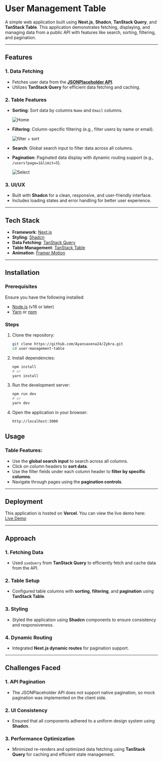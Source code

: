 # User Management Table

A simple web application built using **Next.js**, **Shadcn**, **TanStack Query**, and **TanStack Table**. This application demonstrates fetching, displaying, and managing data from a public API with features like search, sorting, filtering, and pagination.

---

## **Features**

### 1. Data Fetching
- Fetches user data from the **[JSONPlaceholder API](https://jsonplaceholder.typicode.com/users)**.
- Utilizes **TanStack Query** for efficient data fetching and caching.

### 2. Table Features
- **Sorting**: Sort data by columns `Name` and `Email` columns.
  
  ![Home](https://github.com/user-attachments/assets/983afabf-7696-4a2c-8c26-69c2315de4a7)
  
- **Filtering**: Column-specific filtering (e.g., filter users by name or email).

  ![filter + sort](https://github.com/user-attachments/assets/f225a246-22fc-4856-bb3d-d73be622d586)
  
- **Search**: Global search input to filter data across all columns.
- **Pagination**: Paginated data display with dynamic routing support (e.g., `/users?page=1&limit=5`).

  ![Select](https://github.com/user-attachments/assets/40b33c06-1b17-45eb-94de-adb83cfb62d0)


### 3. UI/UX
- Built with **Shadcn** for a clean, responsive, and user-friendly interface.
- Includes loading states and error handling for better user experience.

---

## **Tech Stack**

- **Framework**: [Next.js](https://nextjs.org/)
- **Styling**: [Shadcn](https://shadcn.dev/)
- **Data Fetching**: [TanStack Query](https://tanstack.com/query/v4)
- **Table Management**: [TanStack Table](https://tanstack.com/table/v8)
- **Animation**: [Framer Motion](https://motion.dev/)

---

## **Installation**

### Prerequisites
Ensure you have the following installed:
- [Node.js](https://nodejs.org/) (v16 or later)
- [Yarn](https://yarnpkg.com/) or [npm](https://www.npmjs.com/)

### Steps
1. Clone the repository:
   ```bash
   git clone https://github.com/Ayansaxena24/Zybra.git
   cd user-management-table
   ```
2. Install dependencies:
   ```bash
   npm install
   # or
   yarn install
   ```

3. Run the development server:
   ```bash
   npm run dev
   # or
   yarn dev
   ```

4. Open the application in your browser:
   ```bash
   http://localhost:3000
   ```

## **Usage**

### **Table Features:**
- Use the **global search input** to search across all columns.
- Click on column headers to **sort data**.
- Use the filter fields under each column header to **filter by specific columns**.
- Navigate through pages using the **pagination controls**.

---

## **Deployment**

This application is hosted on **Vercel**. You can view the live demo here:  
[Live Demo](https://zybra-peach.vercel.app/)

---

## **Approach**

### 1. **Fetching Data**
- Used `useQuery` from **TanStack Query** to efficiently fetch and cache data from the API.

### 2. **Table Setup**
- Configured table columns with **sorting**, **filtering**, and **pagination** using **TanStack Table**.

### 3. **Styling**
- Styled the application using **Shadcn** components to ensure consistency and responsiveness.

### 4. **Dynamic Routing**
- Integrated **Next.js dynamic routes** for pagination support.

---

## **Challenges Faced**

### 1. **API Pagination**
- The JSONPlaceholder API does not support native pagination, so mock pagination was implemented on the client side.

### 2. **UI Consistency**
- Ensured that all components adhered to a uniform design system using **Shadcn**.

### 3. **Performance Optimization**
- Minimized re-renders and optimized data fetching using **TanStack Query** for caching and efficient state management.

   
